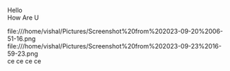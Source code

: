 Hello	  
How Are U  	    

file:///home/vishal/Pictures/Screenshot%20from%202023-09-20%2006-51-16.png	  
file:///home/vishal/Pictures/Screenshot%20from%202023-09-23%2016-59-23.png  
ce
ce
ce
ce
